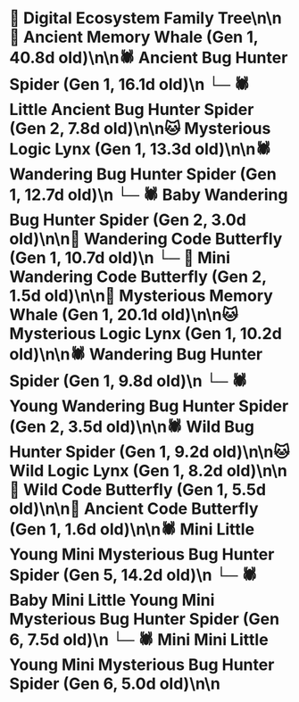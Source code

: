 # 🌳 Digital Ecosystem Family Tree\n\n🐋 Ancient Memory Whale (Gen 1, 40.8d old)\n\n🕷️ Ancient Bug Hunter Spider (Gen 1, 16.1d old)\n  └─ 🕷️ Little Ancient Bug Hunter Spider (Gen 2, 7.8d old)\n\n🐱 Mysterious Logic Lynx (Gen 1, 13.3d old)\n\n🕷️ Wandering Bug Hunter Spider (Gen 1, 12.7d old)\n  └─ 🕷️ Baby Wandering Bug Hunter Spider (Gen 2, 3.0d old)\n\n🦋 Wandering Code Butterfly (Gen 1, 10.7d old)\n  └─ 🦋 Mini Wandering Code Butterfly (Gen 2, 1.5d old)\n\n🐋 Mysterious Memory Whale (Gen 1, 20.1d old)\n\n🐱 Mysterious Logic Lynx (Gen 1, 10.2d old)\n\n🕷️ Wandering Bug Hunter Spider (Gen 1, 9.8d old)\n  └─ 🕷️ Young Wandering Bug Hunter Spider (Gen 2, 3.5d old)\n\n🕷️ Wild Bug Hunter Spider (Gen 1, 9.2d old)\n\n🐱 Wild Logic Lynx (Gen 1, 8.2d old)\n\n🦋 Wild Code Butterfly (Gen 1, 5.5d old)\n\n🦋 Ancient Code Butterfly (Gen 1, 1.6d old)\n\n🕷️ Mini Little Young Mini Mysterious Bug Hunter Spider (Gen 5, 14.2d old)\n  └─ 🕷️ Baby Mini Little Young Mini Mysterious Bug Hunter Spider (Gen 6, 7.5d old)\n  └─ 🕷️ Mini Mini Little Young Mini Mysterious Bug Hunter Spider (Gen 6, 5.0d old)\n\n